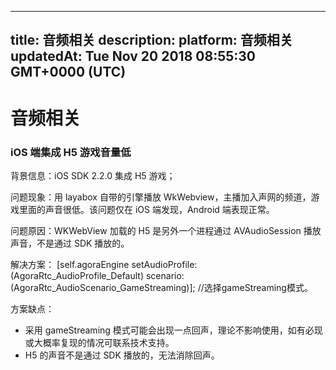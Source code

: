 
---
title: 音频相关
description: 
platform: 音频相关
updatedAt: Tue Nov 20 2018 08:55:30 GMT+0000 (UTC)
---
# 音频相关
### iOS 端集成 H5 游戏音量低

背景信息：iOS SDK 2.2.0 集成 H5 游戏；

问题现象：用 layabox 自带的引擎播放 WkWebview，主播加入声网的频道，游戏里面的声音很低。该问题仅在 iOS 端发现，Android 端表现正常。

问题原因：WKWebView 加载的 H5 是另外一个进程通过 AVAudioSession 播放声音，不是通过 SDK 播放的。

解决方案：
[self.agoraEngine setAudioProfile:(AgoraRtc_AudioProfile_Default) scenario:(AgoraRtc_AudioScenario_GameStreaming)];  //选择gameStreaming模式。

方案缺点：

* 采用 gameStreaming 模式可能会出现一点回声，理论不影响使用，如有必现或大概率复现的情况可联系技术支持。
* H5 的声音不是通过 SDK 播放的，无法消除回声。
